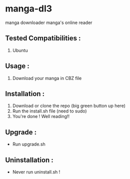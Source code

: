# manga-dl3
manga downloader manga's online reader


## Tested Compatibilities :
1) Ubuntu

## Usage :
1) Download your manga in CBZ file

## Installation :
1) Download or clone the repo (big green button up here)
2) Run the install.sh file (need to sudo)
4) You're done ! Well reading!!

## Upgrade :
- Run upgrade.sh

## Uninstallation :
- Never run uninstall.sh !
